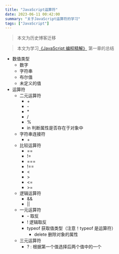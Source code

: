 ```yaml
---
title: "JavaScript运算符"
date: 2023-06-11 00:42:00
summary: "关于JavaScript运算符的学习"
tags: ["JavaScript"]
---
```


> 本文为历史博客迁移

> 本文为学习[《JavaScript 编程精解》](https://book.douban.com/subject/35011711/) 第一章的总结

- 数值类型
  - 数字
  - 字符串
  - 布尔值
  - 未定义的值
- 运算符
  - 二元运算符
    - \+
    - \-
    - \*
    - /
    - %
    - in 判断属性是否存在于对象中
  - 字符串连接符
    - \+
  - 比较运算符
    - ==
    - !=
    - ===
    - !==
    - <
    - \>
    - <=
    - \>=
  - 逻辑运算符
    - &&
    - ||
  - 一元运算符
    - \- 取反
    - ! 逻辑取反
    - typeof 获取值类型（注意！typeof 是运算符）
      - delete 删除对象的属性
  - 三元运算符
    - ? : 根据第一个值选择后两个值中的一个
